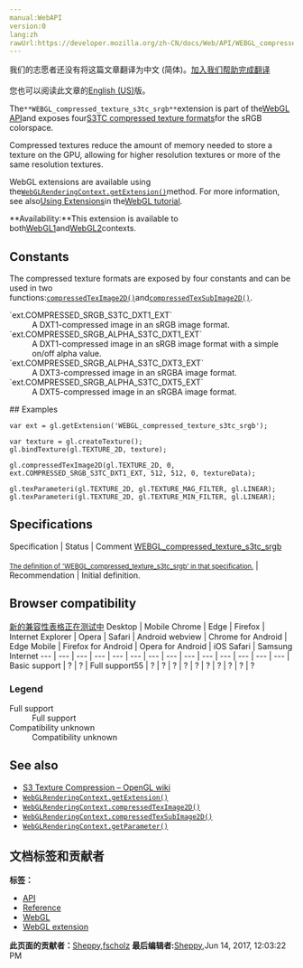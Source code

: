 ```yaml
---
manual:WebAPI
version:0
lang:zh
rawUrl:https://developer.mozilla.org/zh-CN/docs/Web/API/WEBGL_compressed_texture_s3tc_srgb
---
```




<bdi>我们的志愿者还没有将这篇文章翻译为<bdi>中文 (简体)</bdi>。[加入我们帮助完成翻译](%20018 "")<br></br>您也可以阅读此文章的[English (US)](%20019 "")版。</bdi>






The`**WEBGL_compressed_texture_s3tc_srgb**`extension is part of the[WebGL API](%9901 "")and exposes four[S3TC compressed texture formats](%19987 "")for the sRGB colorspace.



Compressed textures reduce the amount of memory needed to store a texture on the GPU, allowing for higher resolution textures or more of the same resolution textures.



WebGL extensions are available using the[`WebGLRenderingContext.getExtension()`](%9902 "The WebGLRenderingContext.getExtension() method enables a WebGL extension.")method. For more information, see also[Using Extensions](%9903 "")in the[WebGL tutorial](%9904 "").



**Availability:**This extension is available to both[WebGL1](%9905 "This example demonstrates how to detect a WebGL rendering context and reports the result to the user.")and[WebGL2](%9906 "The WebGL2RenderingContext interface provides the OpenGL ES 3.0 rendering context for the drawing surface of an HTML <canvas> element.")contexts.



## Constants<a name="Constants"></a>


The compressed texture formats are exposed by four constants and can be used in two functions:[`compressedTexImage2D()`](%19850 "The WebGLRenderingContext.compressedTexImage2D()  and WebGL2RenderingContext.compressedTexImage3D() methods of the WebGL API specify a two- or three-dimensional texture image in a compressed format.")and[`compressedTexSubImage2D()`](%19851 "The WebGLRenderingContext.compressedTexSubImage2D() method of the WebGL API specifies a two-dimensional sub-rectangle for a texture image in a compressed format.").

<dl><dt id=''>`ext.COMPRESSED_SRGB_S3TC_DXT1_EXT`</dt><dd>A DXT1-compressed image in an sRGB image format.</dd><dt id=''>`ext.COMPRESSED_SRGB_ALPHA_S3TC_DXT1_EXT`</dt><dd>A DXT1-compressed image in an sRGB image format with a simple on/off alpha value.</dd><dt id=''>`ext.COMPRESSED_SRGB_ALPHA_S3TC_DXT3_EXT`</dt><dd>A DXT3-compressed image in an sRGBA image format.</dd><dt id=''>`ext.COMPRESSED_SRGB_ALPHA_S3TC_DXT5_EXT`</dt><dd>A DXT5-compressed image in an sRGBA image format.</dd></dl>
## Examples<a name="Examples"></a>

```
var ext = gl.getExtension('WEBGL_compressed_texture_s3tc_srgb');

var texture = gl.createTexture();
gl.bindTexture(gl.TEXTURE_2D, texture);

gl.compressedTexImage2D(gl.TEXTURE_2D, 0, ext.COMPRESSED_SRGB_S3TC_DXT1_EXT, 512, 512, 0, textureData); 

gl.texParameteri(gl.TEXTURE_2D, gl.TEXTURE_MAG_FILTER, gl.LINEAR);
gl.texParameteri(gl.TEXTURE_2D, gl.TEXTURE_MIN_FILTER, gl.LINEAR);
```

## Specifications<a name="Specifications"></a>
Specification | Status | Comment 
[WEBGL_compressed_texture_s3tc_srgb<br></br><small>The definition of &#39;WEBGL_compressed_texture_s3tc_srgb&#39; in that specification.</small>](%20030 "") | Recommendation | Initial definition. 


## Browser compatibility<a name="Browser_compatibility"></a>
[新的兼容性表格正在测试中<i></i>](%3360 "")
<abbr>Desktop<i></i></abbr> | <abbr>Mobile<i></i></abbr> 
<abbr>Chrome<i></i></abbr> | <abbr>Edge<i></i></abbr> | <abbr>Firefox<i></i></abbr> | <abbr>Internet Explorer<i></i></abbr> | <abbr>Opera<i></i></abbr> | <abbr>Safari<i></i></abbr> | <abbr>Android webview<i></i></abbr> | <abbr>Chrome for Android<i></i></abbr> | <abbr>Edge Mobile<i></i></abbr> | <abbr>Firefox for Android<i></i></abbr> | <abbr>Opera for Android<i></i></abbr> | <abbr>iOS Safari<i></i></abbr> | <abbr>Samsung Internet<i></i></abbr> 
 ---  |  ---  |  ---  |  ---  |  ---  |  ---  |  ---  |  ---  |  ---  |  ---  |  ---  |  ---  |  ---  |  ---  | 
Basic support | <abbr>?</abbr> | <abbr>?</abbr> | <abbr>Full support</abbr>55 | <abbr>?</abbr> | <abbr>?</abbr> | <abbr>?</abbr> | <abbr>?</abbr> | <abbr>?</abbr> | <abbr>?</abbr> | <abbr>?</abbr> | <abbr>?</abbr> | <abbr>?</abbr> | <abbr>?</abbr> 


### Legend<a name="Legend"></a>
<dl><dt id=''><abbr>Full support</abbr></dt><dd>Full support</dd><dt id=''><abbr>Compatibility unknown</abbr></dt><dd>Compatibility unknown</dd></dl>

## See also<a name="See_also"></a>

* [S3 Texture Compression – OpenGL wiki](%20039 "")
* [`WebGLRenderingContext.getExtension()`](%9902 "The WebGLRenderingContext.getExtension() method enables a WebGL extension.")
* [`WebGLRenderingContext.compressedTexImage2D()`](%19850 "The WebGLRenderingContext.compressedTexImage2D()  and WebGL2RenderingContext.compressedTexImage3D() methods of the WebGL API specify a two- or three-dimensional texture image in a compressed format.")
* [`WebGLRenderingContext.compressedTexSubImage2D()`](%19851 "The WebGLRenderingContext.compressedTexSubImage2D() method of the WebGL API specifies a two-dimensional sub-rectangle for a texture image in a compressed format.")
* [`WebGLRenderingContext.getParameter()`](%10125 "The WebGLRenderingContext.getParameter() method of the WebGL API returns a value for the passed parameter name.")



## 文档标签和贡献者
**标签：**
* [API](%50 "")
* [Reference](%3381 "")
* [WebGL](%52 "")
* [WebGL extension](%9914 "")

**此页面的贡献者：**[Sheppy](%405 ""),[fscholz](%60 "")
**最后编辑者:**[Sheppy](%405 ""),<time>Jun 14, 2017, 12:03:22 PM</time>


